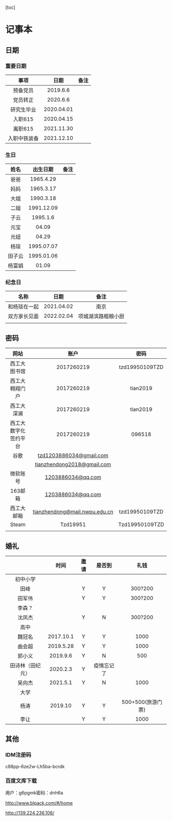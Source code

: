 [toc]

# 记事本

## 日期

### 重要日期



|     事项     |    日期    | 备注 |
| :----------: | :--------: | :--: |
|   预备党员   |  2019.6.6  |      |
|   党员转正   |  2020.6.6  |      |
|  研究生毕业  | 2020.04.01 |      |
|   入职615    | 2020.04.15 |      |
|   离职615    | 2021.11.30 |      |
| 入职中铁装备 | 2021.12.10 |      |



### 生日

|  姓名  |  出生日期  | 备注 |
| :----: | :--------: | :--: |
|  爸爸  | 1965.4.29  |      |
|  妈妈  | 1965.3.17  |      |
|  大姐  | 1990.3.18  |      |
|  二姐  | 1991.12.09 |      |
|  子云  |  1995.1.6  |      |
|  元宝  |   04.09    |      |
|  元妞  |   04.29    |      |
|  杨琰  | 1995.07.07 |      |
| 田子云 | 1995.01.06 |      |
| 杨富娟 |   01.09    |      |



### 纪念日

|     名称     |    日期    |        备注        |
| :----------: | :--------: | :----------------: |
| 和杨琰在一起 | 2021.04.02 |        南京        |
| 双方家长见面 | 2022.02.04 | 项城湖滨路粗粮小厨 |
|              |            |                    |



## 密码

|         网站         |                             账户                             |      密码      |
| :------------------: | :----------------------------------------------------------: | :------------: |
|     西工大图书馆     |                          2017260219                          | tzd19950109TZD |
|    西工大翱翔门户    |                          2017260219                          |    tian2019    |
|      西工大深澜      |                          2017260219                          |    tian2019    |
| 西工大数字化签约平台 |                          2017260219                          |     096518     |
|         谷歌         |  [tzd1203886034@gmail.com](mailto:tzd1203886034@gmail.com)   |                |
|                      | [tianzhendong2018@gmail.com](mailto:tianzhendong2018@gmail.com) |                |
|       微软账号       |        [1203886034@qq.com](mailto:1203886034@qq.com)         |                |
|       163邮箱        |        [1203886034@qq.com](mailto:1203886034@qq.com)         |                |
|      西工大邮箱      | [tianzhendong@mail.nwpu.edu.cn](mailto:tianzhendong@mail.nwpu.edu.cn) | tzd19950109TZD |
|        Steam         |                           Tzd19951                           | Tzd19950109TZD |
|                      |                                                              |                |

## 婚礼



|                  |   时间    | 邀请 |   是否到   |       礼钱        |
| :--------------: | :-------: | :--: | :--------: | :---------------: |
|     初中小学     |           |      |            |                   |
|       田峰       |           |  Y   |     Y      |      300?200      |
|      田军伟      |           |  Y   |     Y      |      300?200      |
|      李森？      |           |      |            |                   |
|      沈凤杰      |           |  Y   |     N      |      300?200      |
|       高中       |           |      |            |                   |
|      魏冠名      | 2017.10.1 |  Y   |     Y      |       1000        |
|      曲会超      | 2019.5.28 |  Y   |     Y      |       1000        |
|      郭小义      | 2019.9.6  |  Y   |     N      |        500        |
| 田诗林（田纪元） | 2020.2.3  |  Y   | 疫情忘记了 |                   |
|      吴向杰      | 2021.5.1  |  Y   |     N      |       1000        |
|       大学       |           |      |            |                   |
|       杨涛       |  2019.10  |  Y   |     Y      | 500+500(旅游门票) |
|       李让       |           |  Y   |     Y      |       1000        |



## 其他

### IDM注册码

c88pp-6ze2w-Lh5ba-bcrdk

### 百度文库下载

用户：g6pgmk密码：dnh6a

http://www.blpack.com/#/home

http://139.224.236.108/

